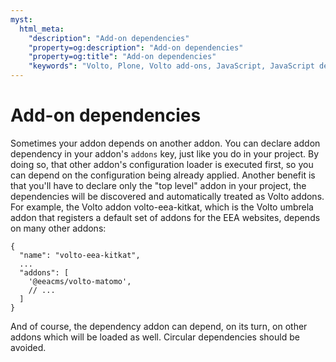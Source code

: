 ```yaml
---
myst:
  html_meta:
    "description": "Add-on dependencies"
    "property=og:description": "Add-on dependencies"
    "property=og:title": "Add-on dependencies"
    "keywords": "Volto, Plone, Volto add-ons, JavaScript, JavaScript dependencies"
---
```


# Add-on dependencies

Sometimes your addon depends on another addon. You can declare addon dependency
in your addon's `addons` key, just like you do in your project. By doing so,
that other addon's configuration loader is executed first, so you can depend on
the configuration being already applied. Another benefit is that you'll have
to declare only the "top level" addon in your project, the dependencies will be
discovered and automatically treated as Volto addons. For example, the Volto
addon volto-eea-kitkat, which is the Volto umbrela addon that registers
a default set of addons for the EEA websites, depends on many other addons:

```
{
  "name": "volto-eea-kitkat",
  ...
  "addons": [
    '@eeacms/volto-matomo',
    // ...
  ]
}
```

And of course, the dependency addon can depend, on its turn, on other addons
which will be loaded as well. Circular dependencies should be avoided.
